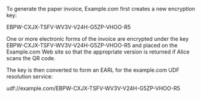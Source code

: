 To generate the paper invoice, Example.com first creates a new encryption key:

EBPW-CXJX-TSFV-WV3V-V24H-G5ZP-VHOO-R5

One or more electronic forms of the invoice are encrypted under the key 
EBPW-CXJX-TSFV-WV3V-V24H-G5ZP-VHOO-R5 and placed on the Example.com Web site so that 
the appropriate version is returned if Alice scans the QR code.

The key is then converted to form an EARL for the example.com UDF resolution service:

udf://example.com/EBPW-CXJX-TSFV-WV3V-V24H-G5ZP-VHOO-R5
